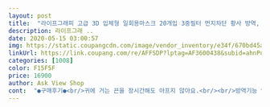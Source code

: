 ```yaml
---
layout: post 
title:  "라이프그래피 고급 3D 입체형 일회용마스크 20개입 3중필터 먼지차단 황사 방역, 1팩, 20매입" 
description: 라이프그래 ..
date: 2020-05-15 03:00:57 
img: https://static.coupangcdn.com/image/vendor_inventory/e34f/670bd45a8032d23871eee485b31372572d58d2ac6b23a54198d1bdfa4e16.jpg 
linkUrl: https://link.coupang.com/re/AFFSDP?lptag=AF3600438&subid=ahnPublicAsk&pageKey=1456537844&itemId=2506559393&vendorItemId=70412236985&traceid=V0-113-01b684ad2bf583c1 
categories: [1008] 
color: F15F5F 
price: 16900 
author: Ask View Shop 
cont:  "●구매후기●<br/>귀에 거는 끈을 장시간해도 아프지 않아요.<br/><br/>방역기능 없는 일반 부직포마스크구요<br/>방역마스크 사무실에서 오래 착용하기 답답하니까 적당히 번갈아 사용하려구요<br/>배송상태 사진 올려요 20개 한묶음이예요<br/>배송이 빨라요<br/>사이즈는 중 정도예요<br/>실내에 사람이 많은 곳에사는 kf94 쓰고<br/>실외에서는 이걸로 쓰고 있어요.<br/><br/>얇아서 숨쉬기가 편해서 돌아다닐때 쓰기에는 좋아요.<br/><br/>전반적으로 착용감은 좋으나 얇아서 찢어질것 같은 느낌이 들어요! 그리고 약간의 불안감은 있네요.<br/>세균이 94% 걸러진다고 했는데 심리적으론 좀 그렇네요... <br/><br/>코부분 와이어 없구요 어떤건 너무 얇아 피부가 비쳐보이던데 이건 그렇지는 않아요<br/>" 
---
```

